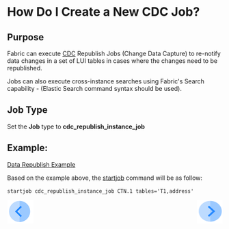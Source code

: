# How Do I Create a New CDC Job?

## Purpose
Fabric can execute [CDC](/articles/18_cdc_and_search/02_cdc_messages.md) Republish Jobs (Change Data Capture) to re-notify data changes in a set of LUI tables in cases where the changes need to be republished.

Jobs can also execute cross-instance searches using Fabric's Search capability - (Elastic Search command syntax should be used).

## Job Type
Set the **Job** type to **cdc_republish_instance_job**

## Example:
[Data Republish Example](/articles/18_cdc_and_search/02_cdc_messages.md#data-republish)

Based on the example above, the [startjob](/articles/20_jobs_and_batch_services/07_jobs_commands.md#startjob-jobtype-namename-uiduid-affinityaffinity-argsargs-exec_intervalexecinterval) command will be as follow:
```
startjob cdc_republish_instance_job CTN.1 tables='T1,address'
```



[![Previous](/articles/images/Previous.png)](/articles/20_jobs_and_batch_services/05_create_a_new_broadway_job.md)[<img align="right" width="60" height="54" src="/articles/images/Next.png">](/articles/20_jobs_and_batch_services/07_jobs_commands.md)
